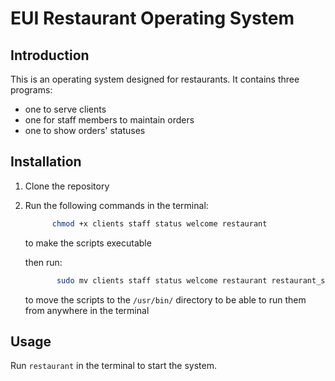 # EUI Restaurant Operating System

## Introduction

This is an operating system designed for restaurants. It contains three programs:

- one to serve clients
- one for staff members to maintain orders
- one to show orders' statuses

## Installation

1. Clone the repository
2. Run the following commands in the terminal:

   ```bash
         chmod +x clients staff status welcome restaurant
   ```

   to make the scripts executable

   then run:

   ```bash
          sudo mv clients staff status welcome restaurant restaurant_system.c /usr/bin/
   ```

   to move the scripts to the `/usr/bin/` directory to be able to run them from anywhere in the terminal

## Usage

Run `restaurant` in the terminal to start the system.
